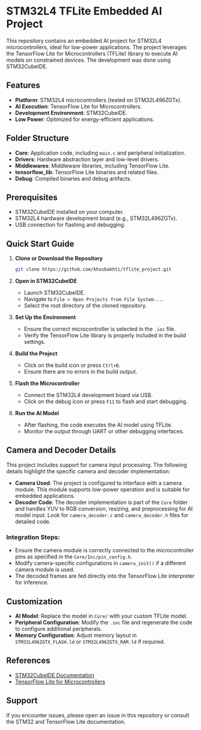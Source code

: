 # STM32L4 TFLite Embedded AI Project

This repository contains an embedded AI project for STM32L4 microcontrollers, ideal for low-power applications. The project leverages the TensorFlow Lite for Microcontrollers (TFLite) library to execute AI models on constrained devices. The development was done using STM32CubeIDE.

## Features
- **Platform**: STM32L4 microcontrollers (tested on STM32L496ZGTx).
- **AI Execution**: TensorFlow Lite for Microcontrollers.
- **Development Environment**: STM32CubeIDE.
- **Low Power**: Optimized for energy-efficient applications.

## Folder Structure
- **Core**: Application code, including `main.c` and peripheral initialization.
- **Drivers**: Hardware abstraction layer and low-level drivers.
- **Middlewares**: Middleware libraries, including TensorFlow Lite.
- **tensorflow_lib**: TensorFlow Lite binaries and related files.
- **Debug**: Compiled binaries and debug artifacts.

## Prerequisites
- STM32CubeIDE installed on your computer.
- STM32L4 hardware development board (e.g., STM32L496ZGTx).
- USB connection for flashing and debugging.

## Quick Start Guide
1. **Clone or Download the Repository**
   ```bash
   git clone https://github.com/khosbakhti/tflite_project.git
   ```
2. **Open in STM32CubeIDE**
   - Launch STM32CubeIDE.
   - Navigate to `File > Open Projects from File System...`.
   - Select the root directory of the cloned repository.

3. **Set Up the Environment**
   - Ensure the correct microcontroller is selected in the `.ioc` file.
   - Verify the TensorFlow Lite library is properly included in the build settings.

4. **Build the Project**
   - Click on the build icon or press `Ctrl+B`.
   - Ensure there are no errors in the build output.

5. **Flash the Microcontroller**
   - Connect the STM32L4 development board via USB.
   - Click on the debug icon or press `F11` to flash and start debugging.

6. **Run the AI Model**
   - After flashing, the code executes the AI model using TFLite.
   - Monitor the output through UART or other debugging interfaces.

## Camera and Decoder Details
This project includes support for camera input processing. The following details highlight the specific camera and decoder implementation:

- **Camera Used**: The project is configured to interface with a camera module. This module supports low-power operation and is suitable for embedded applications.
- **Decoder Code**: The decoder implementation is part of the `Core` folder and handles YUV to RGB conversion, resizing, and preprocessing for AI model input. Look for `camera_decoder.c` and `camera_decoder.h` files for detailed code.

### Integration Steps:
- Ensure the camera module is correctly connected to the microcontroller pins as specified in the `Core/Inc/pin_config.h`.
- Modify camera-specific configurations in `camera_init()` if a different camera module is used.
- The decoded frames are fed directly into the TensorFlow Lite interpreter for inference.

## Customization
- **AI Model**: Replace the model in `Core/` with your custom TFLite model.
- **Peripheral Configuration**: Modify the `.ioc` file and regenerate the code to configure additional peripherals.
- **Memory Configuration**: Adjust memory layout in `STM32L496ZGTX_FLASH.ld` or `STM32L496ZGTX_RAM.ld` if required.

## References
- [STM32CubeIDE Documentation](https://www.st.com/en/development-tools/stm32cubeide.html)
- [TensorFlow Lite for Microcontrollers](https://www.tensorflow.org/lite/microcontrollers)

## Support
If you encounter issues, please open an issue in this repository or consult the STM32 and TensorFlow Lite documentation.

